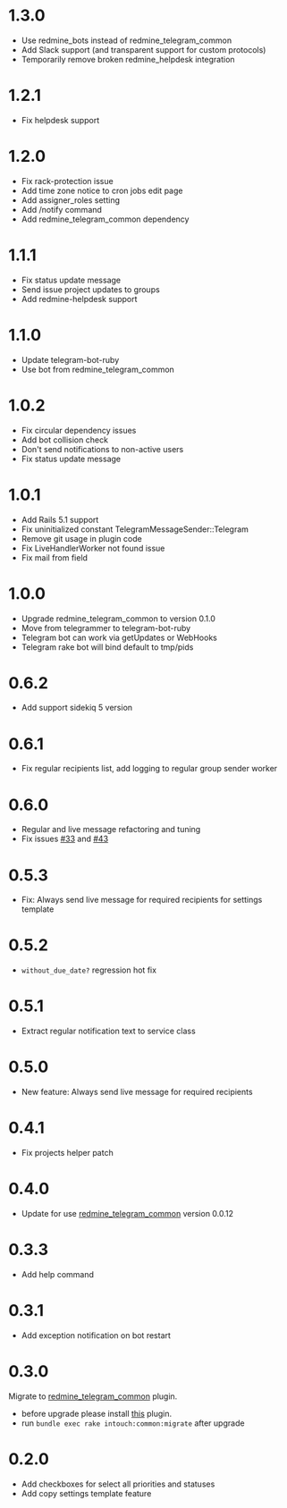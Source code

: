 # 1.3.0

* Use redmine_bots instead of redmine_telegram_common
* Add Slack support (and transparent support for custom protocols)
* Temporarily remove broken redmine_helpdesk integration

# 1.2.1

* Fix helpdesk support

# 1.2.0

* Fix rack-protection issue
* Add time zone notice to cron jobs edit page
* Add assigner_roles setting
* Add /notify command
* Add redmine_telegram_common dependency

# 1.1.1

* Fix status update message
* Send issue project updates to groups
* Add redmine-helpdesk support

# 1.1.0

* Update telegram-bot-ruby
* Use bot from redmine_telegram_common

# 1.0.2

* Fix circular dependency issues
* Add bot collision check
* Don't send notifications to non-active users
* Fix status update message

# 1.0.1

* Add Rails 5.1 support
* Fix uninitialized constant TelegramMessageSender::Telegram
* Remove git usage in plugin code
* Fix LiveHandlerWorker not found issue
* Fix mail from field

# 1.0.0

* Upgrade redmine_telegram_common to version 0.1.0
* Move from telegrammer to telegram-bot-ruby
* Telegram bot can work via getUpdates or WebHooks
* Telegram rake bot will bind default to tmp/pids

# 0.6.2

* Add support sidekiq 5 version

# 0.6.1

* Fix regular recipients list, add logging to regular group sender worker

# 0.6.0

* Regular and live message refactoring and tuning
* Fix issues [#33](https://github.com/centosadmin/redmine_intouch/issues/33) and [#43](https://github.com/centosadmin/redmine_intouch/issues/43)

# 0.5.3

* Fix: Always send live message for required recipients for settings template

# 0.5.2

* `without_due_date?` regression hot fix

# 0.5.1

* Extract regular notification text to service class

# 0.5.0

* New feature: Always send live message for required recipients

# 0.4.1

* Fix projects helper patch

# 0.4.0

* Update for use [redmine_telegram_common](https://github.com/centosadmin/redmine_telegram_common) version 0.0.12

# 0.3.3

* Add help command

# 0.3.1

* Add exception notification on bot restart

# 0.3.0

Migrate to [redmine_telegram_common](https://github.com/centosadmin/redmine_telegram_common) plugin.
* before upgrade please install [this](https://github.com/centosadmin/redmine_telegram_common) plugin.
* run `bundle exec rake intouch:common:migrate` after upgrade

# 0.2.0
* Add checkboxes for select all priorities and statuses
* Add copy settings template feature
